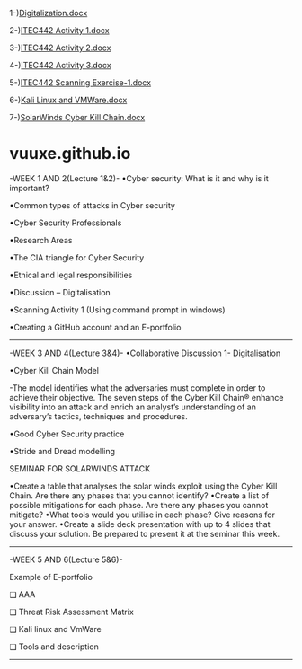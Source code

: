 1-)[Digitalization.docx](https://github.com/VUUXE/E-portfolio442/files/9959552/Digitalization.docx)

2-)[ITEC442 Activity 1.docx](https://github.com/VUUXE/E-portfolio442/files/9959553/ITEC442.Activity.1.docx)

3-)[ITEC442 Activity 2.docx](https://github.com/VUUXE/E-portfolio442/files/9959554/ITEC442.Activity.2.docx)

4-)[ITEC442 Activity 3.docx](https://github.com/VUUXE/E-portfolio442/files/9959555/ITEC442.Activity.3.docx)

5-)[ITEC442 Scanning Exercise-1.docx](https://github.com/VUUXE/E-portfolio442/files/9959556/ITEC442.Scanning.Exercise-1.docx)

6-)[Kali Linux and VMWare.docx](https://github.com/VUUXE/E-portfolio442/files/9959557/Kali.Linux.and.VMWare.docx)

7-)[SolarWinds Cyber Kill Chain.docx](https://github.com/VUUXE/E-portfolio442/files/9959558/SolarWinds.Cyber.Kill.Chain.docx)


# vuuxe.github.io
-WEEK 1 AND 2(Lecture 1&2)-
•Cyber security: What is it and why is it important?

•Common types of attacks in Cyber security

•Cyber Security Professionals

•Research Areas

•The CIA triangle for Cyber Security

•Ethical and legal responsibilities

•Discussion – Digitalisation

•Scanning Activity 1 (Using command prompt in windows)

•Creating a GitHub account and an E-portfolio

-----------------------------------------------------------------------------------------------------------------------------------------------------------------------

-WEEK 3 AND 4(Lecture 3&4)-
•Collaborative Discussion 1- Digitalisation

•Cyber Kill Chain Model

-The model identifies what the adversaries must complete in order to achieve their objective.
The seven steps of the Cyber Kill Chain® enhance visibility into an attack and enrich an analyst’s understanding of an adversary’s tactics, techniques and procedures.

•Good Cyber Security practice

•Stride  and Dread  modelling

SEMINAR FOR SOLARWINDS ATTACK

•Create a table that analyses the solar winds exploit using the Cyber Kill Chain. Are there any phases that you cannot identify?
•Create a list of possible mitigations for each phase. Are there any phases you cannot mitigate?
•What tools would you utilise in each phase? Give reasons for your answer.
•Create a slide deck presentation with up to 4 slides that discuss your solution. Be prepared to present it at the seminar this week.

-----------------------------------------------------------------------------------------------------------------------------------------------------------------------

-WEEK 5 AND 6(Lecture 5&6)-

Example of  E-portfolio 

❑ AAA 

 ❑ Threat Risk Assessment Matrix

 ❑ Kali linux and VmWare 

❑ Tools and description

-----------------------------------------------------------------------------------------------------------------------------------------------------------------------




